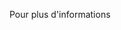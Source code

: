 <Token xmlns:xlink="http://www.w3.org/1999/xlink">Pour plus d'informations</Token>

<!--HONumber=May16_HO1-->


